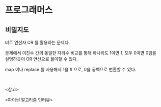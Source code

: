 # 프로그래머스

## 비밀지도

비트 연산자 OR 를 활용하는 문제다.

문제에서 이진수 간의 동일한 자리수 비교를 통해 하나라도 1이면 1, 모두 0이면 0임을 설명하듯이 OR 연산으로 풀이할 수 있다.

map 이나 replace 를 사용해서 1을 # 으로, 0을 공백으로 변환할 수 있다.

<br>

<참고>

<파이썬 알고리즘 인터뷰>

